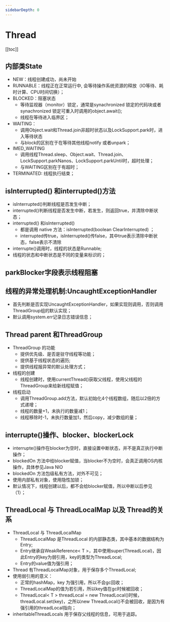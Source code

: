 ```yaml
---
sidebarDepth: 0
---
```


# Thread

[[toc]]

## 内部类State

- NEW：线程创建成功，尚未开始
- RUNNABLE：线程正在正常运行中, 会等待操作系统资源的释放（IO等待、耗时计算、CPU时间切换）；
- BLOCKED：阻塞状态
  - 等待监视器（monitor）锁定，通常是synachronized 锁定的代码块或者synachronized 锁定可重入时调用的object.await();
  - 线程在等待进入临界区；
- WAITING：
  - 调用Object.wait和Thread.join非超时状态以及LockSupport.park时，进入等待状态
  - 与block的区别在于在等待其他线程notify 或者unpark；
- IMED_WAITING
  - 调用线程Thread.sleep、Object.wait、Thread.join、LockSupport.parkNanos、LockSupport.parkUntil时，超时处理；
  - 与WAITING区别在于有超时；
- TERMINATED: 线程执行结束；

## isInterrupted() 和interrupted()方法

- isInterrupted()判断线程是否发生中断；
- interrupted()判断线程是否发生中断，若发生，则返回true，并清除中断状态；
- interrupted() 和isInterrupted()
  - 都是调用 native 方法：isInterrupted(boolean ClearInterrupted) ；
  - interrupted传true，isInterrupted()传false，其中true表示清除中断状态，false表示不清除
- interrupte()调用时，线程的状态是Runnable;
- 线程的状态和中断状态是不同的变量来标识的；

## parkBlocker字段表示线程阻塞

## 线程的异常处理机制:UncaughtExceptionHandler

- 首先判断是否实现UncaughtExceptionHandler，如果实现则调用，否则调用ThreadGroup组的默认实现；
- 默认调用system.err记录日志错误信息；

## Thread parent  和ThreadGroup

- ThreadGroup 的功能
  - 提供优先级、是否是驻守线程等功能；
  - 提供基于线程状态的遍历;
  - 提供线程报异常的默认处理方式；
- 线程的创建
  - 线程创建时，使用currentThread()获取父线程，使用父线程的ThreadGroup来给新线程赋值；
- 线程启动
  - 调用ThreadGroup.add方法，默认初始化4个线程数组，随后以2倍的方式递增；
  - 线程的数量+1，未执行的数量减1；
  - 线程移除时-1，未执行数量加1，然后copy，减少数组的量；

## interrupte()操作、blocker、blockerLock

- interrupte()操作在blocker为空时，直接设置中断状态，并不是真正执行中断操作；
- blockedOn 方法中给blocker赋值，当blocker不为空时，会真正调用OS内核操作，具体参见Java NIO
- blockedOn 方法包级私有方法，对外不可见；
- 使用内部私有对象，使用隐性加锁；
- 默认情况下，线程创建以后，都不会给blocker赋值，所以中断以后参见（1）；

## ThreadLocal 与 ThreadLocalMap 以及 Thread的关系

- ThreadLocal 与 ThreadLocalMap
  - ThreadLocalMap 是ThreadLocal 的内部静态类，其中基本的数据结构为Entry;
  - Entry继承自WeakReference< T >，其中使用super(ThreadLocal<?>)，因此Entry的key为弱引用，key的类型为ThreadLocal<?>;
  - Entry的value值为强引用；
- Thread 有ThreadLocalMap对象，用于保存多个ThreadLocal;
- 使用弱引用的意义：
  - 正常的hashMap，key 为强引用，所以不会gc回收；
  - ThreadLocalMap的值为若引用，所以key值在gc时候被回收；
  - ThreadLocal< T > threadLocal = new ThreadLocal()时候，threadLocal.set(key)，之所以new ThreadLocal()不会被回收，是因为有强引用的threadLocal指向；
- inheritableThreadLocals 用于保存父线程的信息，可用于追踪。